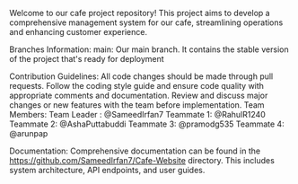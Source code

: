 Welcome to our cafe project repository! 
This project aims to develop a comprehensive management system for our cafe, 
streamlining operations and enhancing customer experience.

Branches Information:
main: Our main branch. It contains the stable version of the project that's ready for deployment

Contribution Guidelines:
All code changes should be made through pull requests.
Follow the coding style guide and ensure code quality with appropriate comments and documentation.
Review and discuss major changes or new features with the team before implementation.
Team Members:
Team Leader : @SameedIrfan7
Teammate 1: @RahulR1240
Teammate 2: @AshaPuttabuddi
Teammate 3: @pramodg535
Teammate 4: @arunpap


Documentation:
Comprehensive documentation can be found in the
https://github.com/SameedIrfan7/Cafe-Website directory.
This includes system architecture, API endpoints, and user guides.

